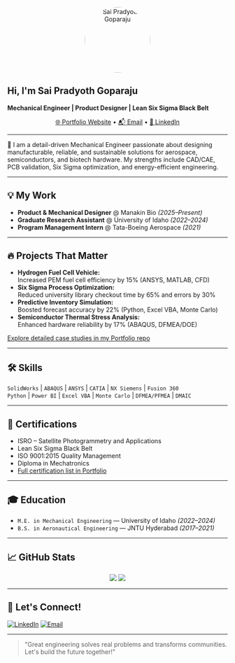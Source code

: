 <!-- SaiPradyoth/SaiPradyoth README.md -->

<p align="center">
  <img src="https://avatars.githubusercontent.com/u/your_github_user_id?v=4" width="150" style="border-radius:50%;" alt="Sai Pradyoth Goparaju"><br>
  <h2>Hi, I'm Sai Pradyoth Goparaju</h2>
  <b>Mechanical Engineer | Product Designer | Lean Six Sigma Black Belt</b>
</p>

<p align="center">
  <a href="https://github.com/SaiPradyoth/Portfolio">🌐 Portfolio Website</a> •
  <a href="mailto:saipradyothgoparaju@gmail.com">📬 Email</a> •
  <a href="https://www.linkedin.com/in/sai-pradyoth-goparaju-474bbb167">💼 LinkedIn</a>
</p>

---

🚀 I am a detail-driven Mechanical Engineer passionate about designing manufacturable, reliable, and sustainable solutions for aerospace, semiconductors, and biotech hardware. My strengths include CAD/CAE, PCB validation, Six Sigma optimization, and energy-efficient engineering.

---

## 💡 My Work

- **Product & Mechanical Designer** @ Manakin Bio *(2025–Present)*
- **Graduate Research Assistant** @ University of Idaho *(2022–2024)*
- **Program Management Intern** @ Tata-Boeing Aerospace *(2021)*

---

## 🔥 Projects That Matter

- **Hydrogen Fuel Cell Vehicle:**  
  Increased PEM fuel cell efficiency by 15% (ANSYS, MATLAB, CFD)
- **Six Sigma Process Optimization:**  
  Reduced university library checkout time by 65% and errors by 30%
- **Predictive Inventory Simulation:**  
  Boosted forecast accuracy by 22% (Python, Excel VBA, Monte Carlo)
- **Semiconductor Thermal Stress Analysis:**  
  Enhanced hardware reliability by 17% (ABAQUS, DFMEA/DOE)

[Explore detailed case studies in my Portfolio repo](https://github.com/SaiPradyoth/Portfolio)

---

## 🛠️ Skills

`SolidWorks` | `ABAQUS` | `ANSYS` | `CATIA` | `NX Siemens` | `Fusion 360`  
`Python` | `Power BI` | `Excel VBA` | `Monte Carlo` | `DFMEA/PFMEA` | `DMAIC`

---

## 🏅 Certifications

- ISRO – Satellite Photogrammetry and Applications
- Lean Six Sigma Black Belt
- ISO 9001:2015 Quality Management
- Diploma in Mechatronics
- [Full certification list in Portfolio](https://github.com/SaiPradyoth/Portfolio)

---

## 🎓 Education

- `M.E. in Mechanical Engineering` — University of Idaho *(2022–2024)*
- `B.S. in Aeronautical Engineering` — JNTU Hyderabad *(2017–2021)*

---

## 📈 GitHub Stats

<p align="center">
  <img src="https://github-readme-stats.vercel.app/api?username=SaiPradyoth&show_icons=true&theme=midnight-purple"/>
  <img src="https://github-readme-streak-stats.herokuapp.com/?user=SaiPradyoth&theme=midnight-purple"/>
</p>

---

## 🌟 Let's Connect!

[![LinkedIn](https://img.shields.io/badge/-LinkedIn-blue?logo=linkedin&logoColor=white&style=flat-square)](https://www.linkedin.com/in/sai-pradyoth-goparaju-474bbb167)
[![Email](https://img.shields.io/badge/-Email-c14438?logo=gmail&logoColor=white&style=flat-square)](mailto:saipradyothgoparaju@gmail.com)

---

> "Great engineering solves real problems and transforms communities. Let's build the future together!"

<!--
**SaiPradyoth/SaiPradyoth** is a ✨ special repository ✨ because its README.md (this file) appears on your GitHub profile!
-->

